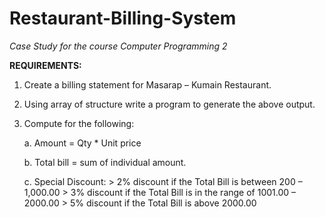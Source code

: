 # Restaurant-Billing-System
*Case Study for the course Computer Programming 2*

**REQUIREMENTS:**

1. Create a billing statement for Masarap – Kumain Restaurant.
2. Using array of structure write a program to generate the above output.
3. Compute for the following:

 	a. Amount = Qty * Unit price

	b. Total bill = sum of individual amount.

	c. Special Discount:
			> 2% discount if the Total Bill is between 200 – 1,000.00
 			> 3%  discount if the Total Bill is in the range of 1001.00 – 2000.00
 			> 5% discount if the Total Bill is above 2000.00
